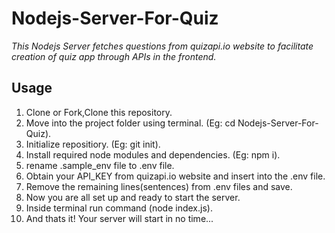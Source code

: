 # Nodejs-Server-For-Quiz
_This Nodejs Server fetches questions from quizapi.io website to facilitate creation of quiz app through APIs in the frontend._


## Usage
  1. Clone or Fork,Clone this repository.
  1. Move into the project folder using terminal. (Eg: cd Nodejs-Server-For-Quiz).
  1. Initialize repositiory. (Eg: git init).
  1. Install required node modules and dependencies. (Eg: npm i).
  1. rename .sample_env file to .env file.
  1. Obtain your API_KEY from quizapi.io website and insert into the .env file.
  1. Remove the remaining lines(sentences) from .env files and save.
  1. Now you are all set up and ready to start the server.
  1. Inside terminal run command (node index.js).
  1. And thats it! Your server will start in no time...
